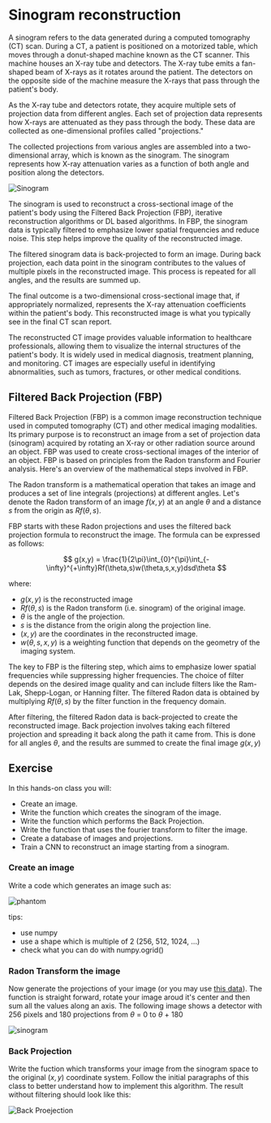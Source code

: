 # Sinogram reconstruction

A sinogram refers to the data generated during a computed tomography (CT) scan. During a CT, a patient is positioned on a motorized table, which moves through a donut-shaped machine known as the CT scanner. This machine houses an X-ray tube and detectors. The X-ray tube emits a fan-shaped beam of X-rays as it rotates around the patient. The detectors on the opposite side of the machine measure the X-rays that pass through the patient's body.

As the X-ray tube and detectors rotate, they acquire multiple sets of projection data from different angles. Each set of projection data represents how X-rays are attenuated as they pass through the body. These data are collected as one-dimensional profiles called "projections."

The collected projections from various angles are assembled into a two-dimensional array, which is known as the sinogram. The sinogram represents how X-ray attenuation varies as a function of both angle and position along the detectors.

![Sinogram](Sinogram.png "Sinogram example")

The sinogram is used to reconstruct a cross-sectional image of the patient's body using the Filtered Back Projection (FBP), iterative reconstruction algorithms or DL based algorithms.  In FBP, the sinogram data is typically filtered to emphasize lower spatial frequencies and reduce noise. This step helps improve the quality of the reconstructed image.

The filtered sinogram data is back-projected to form an image. During back projection, each data point in the sinogram contributes to the values of multiple pixels in the reconstructed image. This process is repeated for all angles, and the results are summed up.

The final outcome is a two-dimensional cross-sectional image that, if appropriately normalized, represents the X-ray attenuation coefficients within the patient's body. This reconstructed image is what you typically see in the final CT scan report.

The reconstructed CT image provides valuable information to healthcare professionals, allowing them to visualize the internal structures of the patient's body. It is widely used in medical diagnosis, treatment planning, and monitoring. CT images are especially useful in identifying abnormalities, such as tumors, fractures, or other medical conditions.

## Filtered Back Projection (FBP)

Filtered Back Projection (FBP) is a common image reconstruction technique used in computed tomography (CT) and other medical imaging modalities. Its primary purpose is to reconstruct an image from a set of projection data (sinogram) acquired by rotating an X-ray or other radiation source around an object. FBP was used to create cross-sectional images of the interior of an object. FBP is based on principles from the Radon transform and Fourier analysis. Here's an overview of the mathematical steps involved in FBP.

The Radon transform is a mathematical operation that takes an image and produces a set of line integrals (projections) at different angles. Let's denote the Radon transform of an image $f(x, y)$ at an angle $\theta$ and a distance $s$ from the origin as $Rf(\theta, s)$.

FBP starts with these Radon projections and uses the filtered back projection formula to reconstruct the image. The formula can be expressed as follows:

$$
g(x,y) = \frac{1}{2\pi}\int_{0}^{\pi}\int_{-\infty}^{+\infty}Rf(\theta,s)w(\theta,s,x,y)dsd\theta
$$

where:

* $g(x,y)$ is the reconstructed image
* $Rf(\theta, s)$ is the Radon transform (i.e. sinogram) of the original image.
* $\theta$ is the angle of the projection.
* $s$ is the distance from the origin along the projection line.
* $(x, y)$ are the coordinates in the reconstructed image.
* $w(\theta,s,x,y)$ is a weighting function that depends on the geometry of the imaging system.

The key to FBP is the filtering step, which aims to emphasize lower spatial frequencies while suppressing higher frequencies. The choice of filter depends on the desired image quality and can include filters like the Ram-Lak, Shepp-Logan, or Hanning filter. The filtered Radon data is obtained by multiplying $Rf(\theta, s)$ by the filter function in the frequency domain.

After filtering, the filtered Radon data is back-projected to create the reconstructed image. Back projection involves taking each filtered projection and spreading it back along the path it came from. This is done for all angles $\theta$, and the results are summed to create the final image $g(x, y)$

## Exercise

In this hands-on class you will:

* Create an image.
* Write the function which creates the sinogram of the image.
* Write the function which performs the Back Projection.
* Write the function that uses the fourier transform to filter the image.
* Create a database of images and projections.
* Train a CNN to reconstruct an image starting from a sinogram.

### Create an image

Write a code which generates an image such as:

![phantom](data/phantom.jpeg)

tips:

* use numpy
* use a shape which is multiple of 2 (256, 512, 1024, ...)
* check what you can do with numpy.ogrid()

### Radon Transform the image

Now generate the projections of your image (or you may use [this data](data/phantom.npy)). The function is straight forward, rotate your image aroud it's center and then sum all the values along an axis. The following image shows a detector with 256 pixels and 180 projections from $\theta$ = 0 to $\theta$ + 180

![sinogram](Sinogram.png)

### Back Projection

Write the fuction which transforms your image from the sinogram space to the original $(x,y)$ coordinate system. Follow the initial paragraphs of this class to better understand how to implement this algorithm. The result without filtering should look like this:

![Back Proejection](BP.png)
